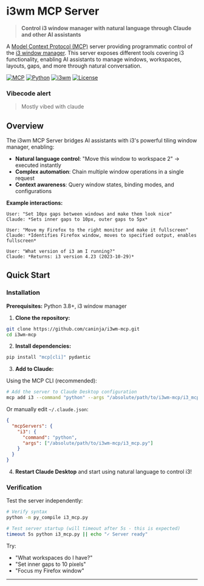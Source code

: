 # i3wm MCP Server

> **Control i3 window manager with natural language through Claude and other AI assistants**

A [Model Context Protocol (MCP)](https://modelcontextprotocol.io/) server providing programmatic control of the [i3 window manager](https://i3wm.org/). This server exposes different tools covering i3 functionality, enabling AI assistants to manage windows, workspaces, layouts, gaps, and more through natural conversation.

[![MCP](https://img.shields.io/badge/MCP-Compatible-blue)](https://modelcontextprotocol.io/)
[![Python](https://img.shields.io/badge/python-3.8+-blue.svg)](https://www.python.org/downloads/)
[![i3wm](https://img.shields.io/badge/i3wm-4.x-orange)](https://i3wm.org/)
[![License](https://img.shields.io/badge/license-MIT-green.svg)](LICENSE)

### Vibecode alert
> Mostly vibed with claude



## Overview

The i3wm MCP Server bridges AI assistants with i3's powerful tiling window manager, enabling:

- **Natural language control**: "Move this window to workspace 2" → executed instantly
- **Complex automation**: Chain multiple window operations in a single request
- **Context awareness**: Query window states, binding modes, and configurations

**Example interactions:**
```
User: "Set 10px gaps between windows and make them look nice"
Claude: *Sets inner gaps to 10px, outer gaps to 5px*

User: "Move my Firefox to the right monitor and make it fullscreen"
Claude: *Identifies Firefox window, moves to specified output, enables fullscreen*

User: "What version of i3 am I running?"
Claude: *Returns: i3 version 4.23 (2023-10-29)*
```


## Quick Start

### Installation

**Prerequisites:** Python 3.8+, i3 window manager

1. **Clone the repository:**
```bash
git clone https://github.com/caninja/i3wm-mcp.git
cd i3wm-mcp
```

2. **Install dependencies:**
```bash
pip install "mcp[cli]" pydantic
```

3. **Add to Claude:**

Using the MCP CLI (recommended):
```bash
# Add the server to Claude Desktop configuration
mcp add i3 --command "python" --args "/absolute/path/to/i3wm-mcp/i3_mcp.py"
```

Or manually edit `~/.claude.json`:
```json
{
  "mcpServers": {
    "i3": {
      "command": "python",
      "args": ["/absolute/path/to/i3wm-mcp/i3_mcp.py"]
    }
  }
}
```

4. **Restart Claude Desktop** and start using natural language to control i3!


### Verification

Test the server independently:
```bash
# Verify syntax
python -m py_compile i3_mcp.py

# Test server startup (will timeout after 5s - this is expected)
timeout 5s python i3_mcp.py || echo "✓ Server ready"
```

Try:
- "What workspaces do I have?"
- "Set inner gaps to 10 pixels"
- "Focus my Firefox window"

---